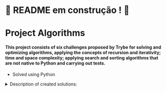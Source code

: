 # :construction: README em construção ! :construction:

# Project Algorithms

#### This project consists of six challenges proposed by Trybe for solving and optimizing algorithms, applying the concepts of recursion and iterativity; time and space complexity; applying search and sorting algorithms that are not native to Python and carrying out tests.

* Solved using Python

<details>
<summary>Description of created solutions:</summary>
<br>
  
| Function | Description | Location |
| ----------- | ----------- | ----------- |
| `study_schedule`   | ... | `challenges/challenge_study_schedule.py` |

</details>

<!---
### Instructions
* To run the repository locally, clone the project and use the following commands to initialize Docker:
  
  ```
  docker-compose up -d // start application with docker
  docker attach one_for_all
  npm install // install dependencies
  docker-compose down // stop application
  ```
-->


<!---
### Tasks

  | Task     | Description |
  | ----------- | ----------- |
  | 1   | Creation of data base |
  | 2   | Query that displays the 'songs', 'artists' and 'albums' columns with their respective quantities |
  | 3   | Query that displays the column of 'user' names with number of songs listened and total number of minutes played |
  | 4   | Query containing the name of 'user' and their condition regarding reproducing music tracks in 2021 (active or inactive) |
  | 5   | Query containing the two songs most played by users |
  | 6   | Query containing users' minimum, maximum, average and total billings of all available plans |
  | 7   | Query containing the names of 'artists', 'albums' and number of 'followers' of played music by user |
  | 8   | Query containing the information of a specific artist about written albums, with columns 'artist' and 'albums' |
  | 9   | - |
  | 10  | - |
  | 11  | - |
-->

